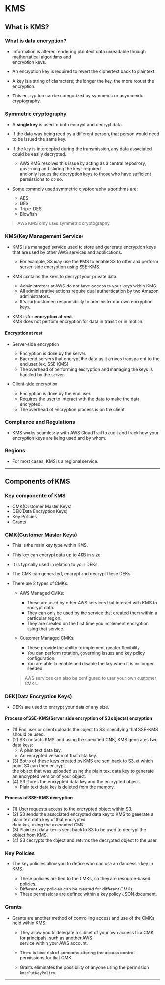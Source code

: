 # KMS

## What is KMS?

### What is data encryption?

- Information is altered rendering plaintext data unreadable through mathematical algorithms and  
  encryption keys.

- An encryption key is required to revert the ciphertext back to plaintext.

- A key is a string of characters; the longer the key, the more robust the encryption.

- This encryption can be categorized by symmetric or asymmetric cryptography.

### Symmetric cryptography

- A **single key** is used to both encrypt and decrypt data.

- If the data was being reed by a different person, that person would need to be issued the same key.

- If the key is intercepted during the transmission, any data associated could be easily decrypted.

  - AWS KMS resolves this issue by acting as a central repository, governing and storing the keys required  
    and only issues the decryption keys to those who have sufficient permissions to do so.

- Some commoly used symmetric cryptography algorithms are:
  - AES
  - DES
  - Triple-DES
  - Blowfish

> AWS KMS only uses symmetric cryptography.

### KMS(Key Management Service)

- KMS is a managed service used to store and generate encryption keys that are used by other AWS services and applications.

  - For example, S3 may use the KMS to enable S3 to offer and perform server-side encryption using SSE-KMS.

- KMS contains the keys to decrypt your private data.

  - Administrators at AWS do not have access to your keys within KMS.
  - All administrative actions require dual authentication by two Amazon administrators.
  - It's our(customer) responsibility to administer our own encryption keys.

- KMS is for **encryption at rest**.  
  KMS does not perform encryption for data in transit or in motion.

#### Encryption at rest

- Server-side encryption

  - Encryption is done by the server.
  - Backend servers that encrypt the data as it arrives transparent to the end user.(ex. SSE-KMS)
  - The overhead of performing encryption and managing the keys is handled by the server.

- Client-side encryption

  - Encryption is done by the end user.
  - Requires the user to interact with the data to make the data encrypted.
  - The overhead of encryption process is on the client.

### Compliance and Regulations

- KMS works seamlessly with AWS CloudTrail to audit and track how your encryption keys are being used and by whom.

### Regions

- For most cases, KMS is a regional service.

---

## Components of KMS

### Key componente of KMS

- CMK(Customer Master Keys)
- DEK(Data Encryption Keys)
- Key Policies
- Grants

### CMK(Customer Master Keys)

- This is the main key type within KMS.
- This key can encrypt data up to 4KB in size.
- It is typically used in relation to your DEKs.
- The CMK can generated, encrypt and decrypt these DEKs.

- There are 2 types of CMKs:

  - AWS Managed CMKs:

    - These are used by other AWS services that interact with KMS to encrypt data.
    - They can only be used by the service that created them within a particular region.
    - They are created on the first time you implement encryption using that service.

  - Customer Managed CMKs:
    - These provide the ability to implement greater flexibility.
    - You can perform rotation, governing issues and key policy configuration.
    - You are able to enable and disable the key when it is no longer needed.

  > AWS services can also be configured to user your own customer CMKs.

### DEK(Data Encryption Keys)

- DEKs are used to encrypt your data of any size.

#### Process of SSE-KMS(Server side encryption of S3 objects) encryption

- (1) End user or client uploads the object to S3, specifying that SSE-KMS should be used.
- (2) S3 contacts KMS, and using the specified CMK, KMS generates two data keys:
  - A plain text data key.
  - An encrypted version of that data key.
- (3) Boths of these keys created by KMS are sent back to S3, at which point S3 can then encrypt  
  the object that was uploaded using the plain text data key to generate an encrypted version of your object.
- (4) S3 stores the encrypted data key and the encrypted object.
  - Plain text data key is deleted from the memory.

#### Process of SSE-KMS decryption

- (1) User requests access to the encrypted object within S3.
- (2) S3 sends the associated encrypted data key to KMS to generate a plain text data key of that encrypted  
  data key, using the assocated CMK.
- (3) Plain text data key is sent back to S3 to be used to decrypt the object from KMS.
- (4) S3 decrypts the object and returns the decrypted object to the user.

### Key Policies

- The key policies allow you to define who can use an daccess a key in KMS.

  - These policies are tied to the CMKs, so they are resource-based policies.
  - Different key policies can be created for different CMKs.
  - These permissions are defined within a key policy JSON document.

### Grants

- Grants are another method of controlling access and use of the CMKs held within KMS.

  - They allow you to delegate a subset of your own access to a CMK for principals, such as another AWS  
    service within your AWS account.

  - There is less risk of someone altering the access control permissions for that CMK.
  - Grants eliminates the possibility of anyone using the permission `kms:PutKeyPolicy`.

---
